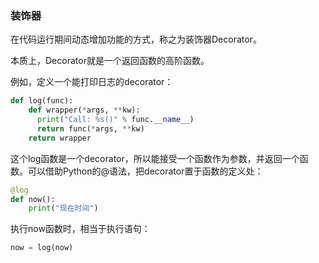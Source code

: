 ### 装饰器

在代码运行期间动态增加功能的方式，称之为装饰器Decorator。

本质上，Decorator就是一个返回函数的高阶函数。

例如，定义一个能打印日志的decorator：

```python
def log(func):
	def wrapper(*args, **kw):
      print("Call: %s()" % func.__name__)
      return func(*args, **kw)
    return wrapper
```

这个log函数是一个decorator，所以能接受一个函数作为参数，并返回一个函数。可以借助Python的@语法，把decorator置于函数的定义处：

```python
@log
def now():
	print("现在时间")
```

执行now函数时，相当于执行语句：

```python
now = log(now)
```



